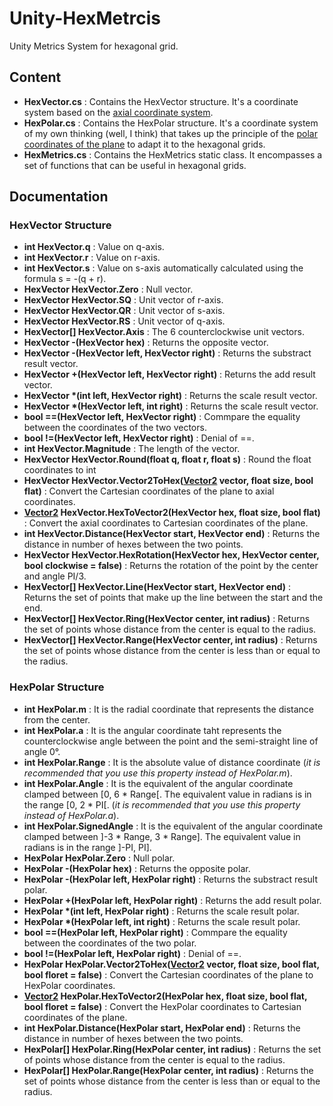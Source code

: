 # Unity-HexMetrcis
Unity Metrics System for hexagonal grid.

## Content
- **HexVector.cs** : Contains the HexVector structure. It's a coordinate system based on the [axial coordinate system](https://gamedevelopment.tutsplus.com/introduction-to-axial-coordinates-for-hexagonal-tile-based-games--cms-28820t).
- **HexPolar.cs** : Contains the HexPolar structure. It's a coordinate system of my own thinking (well, I think) that takes up the principle of the [polar coordinates of the plane](https://fr.wikipedia.org/wiki/Coordonn%C3%A9es_polaires) to adapt it to the hexagonal grids.
- **HexMetrics.cs** : Contains the HexMetrics static class. It encompasses a set of functions that can be useful in hexagonal grids.

## Documentation

### HexVector Structure
- **int HexVector.q** : Value on q-axis.
- **int HexVector.r** : Value on r-axis.
- **int HexVector.s** : Value on s-axis automatically calculated using the formula s = -(q + r).
- **HexVector HexVector.Zero** : Null vector.
- **HexVector HexVector.SQ** : Unit vector of r-axis.
- **HexVector HexVector.QR** : Unit vector of s-axis.
- **HexVector HexVector.RS** : Unit vector of q-axis.
- **HexVector[] HexVector.Axis** : The 6 counterclockwise unit vectors.
- **HexVector -(HexVector hex)** : Returns the opposite vector.
- **HexVector -(HexVector left, HexVector right)** : Returns the substract result vector.
- **HexVector +(HexVector left, HexVector right)** : Returns the add result vector.
- **HexVector \*(int left, HexVector right)** : Returns the scale result vector.
- **HexVector \*(HexVector left, int right)** : Returns the scale result vector.
- **bool ==(HexVector left, HexVector right)** : Commpare the equality between the coordinates of the two vectors.
- **bool !=(HexVector left, HexVector right)** : Denial of ==.
- **int HexVector.Magnitude** : The length of the vector.
- **HexVector HexVector.Round(float q, float r, float s)** : Round the float coordinates to int
- **HexVector HexVector.Vector2ToHex([Vector2](https://docs.unity3d.com/ScriptReference/Vector2.html) vector, float size, bool flat)** : Convert the Cartesian coordinates of the plane to axial coordinates.
- **[Vector2](https://docs.unity3d.com/ScriptReference/Vector2.html) HexVector.HexToVector2(HexVector hex, float size, bool flat)** : Convert the axial coordinates to Cartesian coordinates of the plane.
- **int HexVector.Distance(HexVector start, HexVector end)** : Returns the distance in number of hexes between the two points.
- **HexVector HexVector.HexRotation(HexVector hex, HexVector center, bool clockwise = false)** : Returns the rotation of the point by the center and angle PI/3.
- **HexVector[] HexVector.Line(HexVector start, HexVector end)** : Returns the set of points that make up the line between the start and the end.
- **HexVector[] HexVector.Ring(HexVector center, int radius)** : Returns the set of points whose distance from the center is equal to the radius.
- **HexVector[] HexVector.Range(HexVector center, int radius)** : Returns the set of points whose distance from the center is less than or equal to the radius.

### HexPolar Structure
- **int HexPolar.m** : It is the radial coordinate that represents the distance from the center.
- **int HexPolar.a** : It is the angular coordinate taht represents the counterclockwise angle between the point and the semi-straight line of angle 0°.
- **int HexPolar.Range** : It is the absolute value of distance coordinate (*it is recommended that you use this property instead of HexPolar.m*).
- **int HexPolar.Angle** : It is the equivalent of the angular coordinate clamped between [0, 6 * Range[. The equivalent value in radians is in the range [0, 2 * PI[. (*it is recommended that you use this property instead of HexPolar.a*).
- **int HexPolar.SignedAngle** : It is the equivalent of the angular coordinate clamped between ]-3 * Range, 3 * Range]. The equivalent value in radians is in the range ]-PI, PI].
- **HexPolar HexPolar.Zero** : Null polar.
- **HexPolar -(HexPolar hex)** : Returns the opposite polar.
- **HexPolar -(HexPolar left, HexPolar right)** : Returns the substract result polar.
- **HexPolar +(HexPolar left, HexPolar right)** : Returns the add result polar.
- **HexPolar \*(int left, HexPolar right)** : Returns the scale result polar.
- **HexPolar \*(HexPolar left, int right)** : Returns the scale result polar.
- **bool ==(HexPolar left, HexPolar right)** : Commpare the equality between the coordinates of the two polar.
- **bool !=(HexPolar left, HexPolar right)** : Denial of ==.
- **HexPolar HexPolar.Vector2ToHex([Vector2](https://docs.unity3d.com/ScriptReference/Vector2.html) vector, float size, bool flat, bool floret = false)** : Convert the Cartesian coordinates of the plane to HexPolar coordinates.
- **[Vector2](https://docs.unity3d.com/ScriptReference/Vector2.html) HexPolar.HexToVector2(HexPolar hex, float size, bool flat, bool floret = false)** : Convert the HexPolar coordinates to Cartesian coordinates of the plane.
- **int HexPolar.Distance(HexPolar start, HexPolar end)** : Returns the distance in number of hexes between the two points.
- **HexPolar[] HexPolar.Ring(HexPolar center, int radius)** : Returns the set of points whose distance from the center is equal to the radius.
- **HexPolar[] HexPolar.Range(HexPolar center, int radius)** : Returns the set of points whose distance from the center is less than or equal to the radius.
